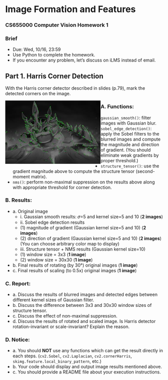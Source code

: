 
# Image Formation and Features
### CS655000 Computer Vision Homework 1
### Brief
* Due: Wed, 10/16, 23:59
* Use Python to complete the homework.
* If you encounter any problem, let’s discuss on iLMS instead of email.

## Part 1. Harris Corner Detection

With the Harris corner detector described in slides (p.79), mark the detected corners on the image.

<img style="float: left;" src="1.png" width="60%">


### A. Functions:
* `gaussian_smooth()`: filter images with Gaussian blur.
* `sobel_edge_detection()`: apply the Sobel filters to the blurred images and compute the magnitude and direction of gradient. (You should eliminate weak gradients by proper threshold.)
* `structure_tensor()`: use the gradient magnitude above to compute the structure tensor (second-moment matrix).
* `nms()`: perform non-maximal suppression on the results above along with appropriate threshold for corner detection.

### B. Results:
* a. Original image
    * i. Gaussian smooth results: 𝜎=5 and kernel size=5 and 10 (**2 images**)
    * ii. Sobel edge detection results
     * (1) magnitude of gradient (Gaussian kernel size=5 and 10) (**2 images**)
     * (2) direction of gradient (Gaussian kernel size=5 and 10) (**2 images**)
        (You can choose arbitrary color map to display)
    * iii. Structure tensor + NMS results (Gaussian kernel size=10)
     * (1) window size = 3x3 (**1 image**)
     * (2) window size = 30x30 (**1 image**)
* b. Final results of rotating (by 30°) original images (**1 image**)
* c. Final results of scaling (to 0.5x) original images (**1 image**)

### C. Report:
* a. Discuss the results of blurred images and detected edges between different kernel sizes of Gaussian filter.
* b. Discuss the difference between 3x3 and 30x30 window sizes of structure tensor.
* c. Discuss the effect of non-maximal suppression.
* d. Discuss the results of rotated and scaled image. Is Harris detector rotation-invariant or scale-invariant? Explain the reason.

### D. Notice:
* a. You should **NOT** use any functions which can get the result directly in each steps. (`cv2.Sobel`, `cv2.Laplacian`, `cv2.cornerHarris`, `skimg.feature.local_binary_pattern`, etc.)
* b. Your code should display and output image results mentioned above.
* c. You should provide a README file about your execution instructions.
